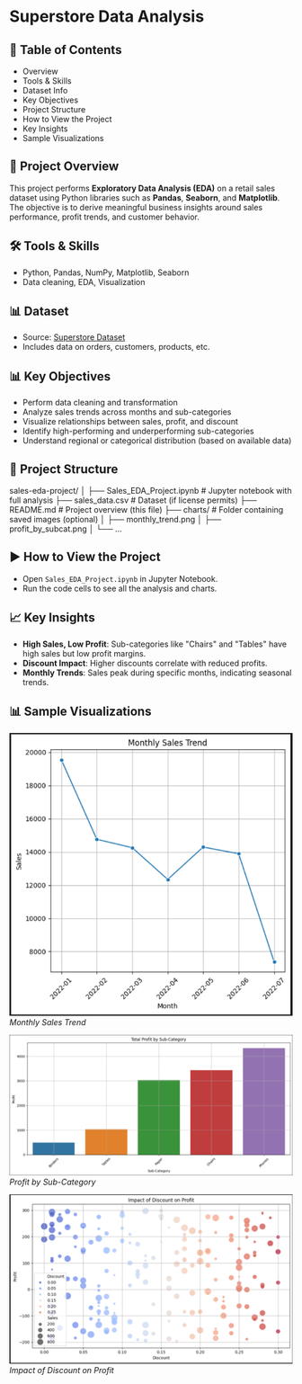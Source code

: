 # Superstore Data Analysis

## 📂 Table of Contents
- Overview
- Tools & Skills
- Dataset Info
- Key Objectives
- Project Structure
- How to View the Project
- Key Insights
- Sample Visualizations

## 📌 Project Overview
This project performs **Exploratory Data Analysis (EDA)** on a retail sales dataset using Python libraries such as **Pandas**, **Seaborn**, and **Matplotlib**. The objective is to derive meaningful business insights around sales performance, profit trends, and customer behavior.

## 🛠️ Tools & Skills
- Python, Pandas, NumPy, Matplotlib, Seaborn
- Data cleaning, EDA, Visualization

## 📊 Dataset
- Source: [Superstore Dataset](dataset/Superstore_Sales.csv)
- Includes data on orders, customers, products, etc.

## 📊 Key Objectives

- Perform data cleaning and transformation
- Analyze sales trends across months and sub-categories
- Visualize relationships between sales, profit, and discount
- Identify high-performing and underperforming sub-categories
- Understand regional or categorical distribution (based on available data)

## 📁 Project Structure
sales-eda-project/
│
├── Sales_EDA_Project.ipynb # Jupyter notebook with full analysis
├── sales_data.csv # Dataset (if license permits)
├── README.md # Project overview (this file)
├── charts/ # Folder containing saved images (optional)
│ ├── monthly_trend.png
│ ├── profit_by_subcat.png
│ └── ...

## ▶️ How to View the Project

- Open `Sales_EDA_Project.ipynb` in Jupyter Notebook.
- Run the code cells to see all the analysis and charts.


## 📈 Key Insights

- **High Sales, Low Profit**: Sub-categories like "Chairs" and "Tables" have high sales but low profit margins.
- **Discount Impact**: Higher discounts correlate with reduced profits.
- **Monthly Trends**: Sales peak during specific months, indicating seasonal trends.


## 📊 Sample Visualizations

![Monthly Sales Trend](charts/Monthly_Sales_Trend.PNG)
*Monthly Sales Trend*

![Profit by Sub-Category](charts/Total_Profit_by_Sub-Category.PNG)
*Profit by Sub-Category*

![Impact of Discount on Profit](charts/Impact_of_Discount_on_Profit.PNG)
*Impact of Discount on Profit*

